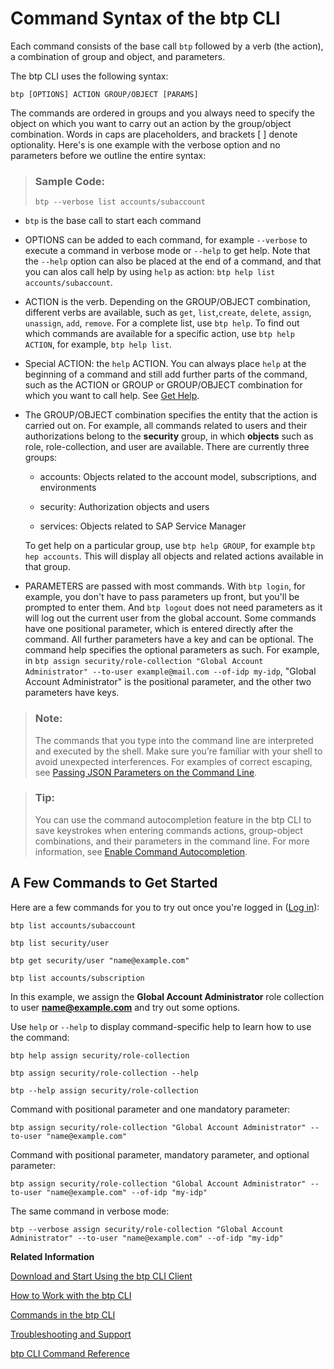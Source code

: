 <!-- loio69606f42743f46c29fa72c04e8c18674 -->

# Command Syntax of the btp CLI

Each command consists of the base call `btp` followed by a verb \(the action\), a combination of group and object, and parameters.

The btp CLI uses the following syntax:

```
btp [OPTIONS] ACTION GROUP/OBJECT [PARAMS]
```

The commands are ordered in groups and you always need to specify the object on which you want to carry out an action by the group/object combination. Words in caps are placeholders, and brackets \[ \] denote optionality. Here's is one example with the verbose option and no parameters before we outline the entire syntax:

> ### Sample Code:  
> ```
> btp --verbose list accounts/subaccount 
> ```

-   `btp` is the base call to start each command

-   OPTIONS can be added to each command, for example `--verbose` to execute a command in verbose mode or `--help` to get help. Note that the `--help` option can also be placed at the end of a command, and that you can alos call help by using `help` as action: `btp help list accounts/subaccount`.

-   ACTION is the verb. Depending on the GROUP/OBJECT combination, different verbs are available, such as `get`, `list`,`create`, `delete`, `assign`, `unassign`, `add`, `remove`. For a complete list, use `btp help`. To find out which commands are available for a specific action, use `btp help ACTION`, for example, `btp help list`.

-   Special ACTION: the `help` ACTION. You can always place `help` at the beginning of a command and still add further parts of the command, such as the ACTION or GROUP or GROUP/OBJECT combination for which you want to call help. See [Get Help](get-help-f8fd1e5.md).

-   The GROUP/OBJECT combination specifies the entity that the action is carried out on. For example, all commands related to users and their authorizations belong to the **security** group, in which **objects** such as role, role-collection, and user are available. There are currently three groups:

    -   accounts: Objects related to the account model, subscriptions, and environments

    -   security: Authorization objects and users

    -   services: Objects related to SAP Service Manager


    To get help on a particular group, use `btp help GROUP`, for example `btp hep accounts`. This will display all objects and related actions available in that group.

-   PARAMETERS are passed with most commands. With `btp login`, for example, you don't have to pass parameters up front, but you'll be prompted to enter them. And `btp logout` does not need parameters as it will log out the current user from the global account. Some commands have one positional parameter, which is entered directly after the command. All further parameters have a key and can be optional. The command help specifies the optional parameters as such. For example, in `btp assign security/role-collection "Global Account Administrator" --to-user example@mail.com --of-idp my-idp`, "Global Account Administrator" is the positional parameter, and the other two parameters have keys.




> ### Note:  
> The commands that you type into the command line are interpreted and executed by the shell. Make sure you’re familiar with your shell to avoid unexpected interferences. For examples of correct escaping, see [Passing JSON Parameters on the Command Line](passing-json-parameters-on-the-command-line-899fe34.md).

> ### Tip:  
> You can use the command autocompletion feature in the btp CLI to save keystrokes when entering commands actions, group-object combinations, and their parameters in the command line. For more information, see [Enable Command Autocompletion](enable-command-autocompletion-46355fa.md).



<a name="loio69606f42743f46c29fa72c04e8c18674__section_uzv_sxz_mlb"/>

## A Few Commands to Get Started

Here are a few commands for you to try out once you're logged in \([Log in](log-in-e241b30.md)\):

```
btp list accounts/subaccount
```

```
btp list security/user
```

```
btp get security/user "name@example.com"
```

```
btp list accounts/subscription
```



In this example, we assign the **Global Account Administrator** role collection to user **name@example.com** and try out some options.

Use `help` or `--help` to display command-specific help to learn how to use the command:

```
btp help assign security/role-collection
```

```
btp assign security/role-collection --help
```

```
btp --help assign security/role-collection
```

Command with positional parameter and one mandatory parameter:

```
btp assign security/role-collection "Global Account Administrator" --to-user "name@example.com"
```

Command with positional parameter, mandatory parameter, and optional parameter:

```
btp assign security/role-collection "Global Account Administrator" --to-user "name@example.com" --of-idp "my-idp"
```

The same command in verbose mode:

```
btp --verbose assign security/role-collection "Global Account Administrator" --to-user "name@example.com" --of-idp "my-idp"
```

**Related Information**  


[Download and Start Using the btp CLI Client](download-and-start-using-the-btp-cli-client-8a8f17f.md "To use the SAP BTP command line interface (btp CLI), you need to download the client first.")

[How to Work with the btp CLI](how-to-work-with-the-btp-cli-11d9f67.md "Learn how to work with the SAP BTP command line interface (btp CLI). For example, how to log in, get help, and set a default context for commands.")

[Commands in the btp CLI](commands-in-the-btp-cli-a03a555.md "Find a full reference of all btp CLI commands and their parameters here: btp CLI Command Reference.")

[Troubleshooting and Support](troubleshooting-and-support-4023e15.md "Troubleshooting and support information for the btp CLI.")

[btp CLI Command Reference](https://help.sap.com/docs/BTP/btp-cli/intro.html)

